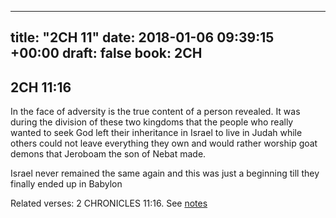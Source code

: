 
---
title: "2CH 11"
date: 2018-01-06 09:39:15 +00:00
draft: false
book: 2CH
---

## 2CH 11:16

In the face of adversity is the true content of a person revealed. It was during the division of these two kingdoms that the people who really wanted to seek God left their inheritance in Israel to live in Judah while others could not leave everything they own and would rather worship goat demons that Jeroboam the son of Nebat made.

Israel never remained the same again and this was just a beginning till they finally ended up in Babylon

Related verses: 2 CHRONICLES 11:16. See [notes](https://my.bible.com/notes/2806623186849620762)

